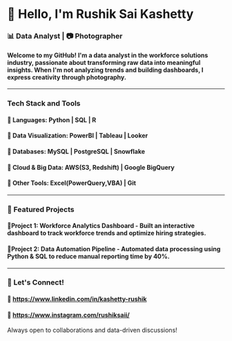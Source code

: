 # 👋 Hello, I'm Rushik Sai Kashetty 
### 📊 Data Analyst | 📷 Photographer 
#### Welcome to my GitHub! I'm a data analyst in the workforce solutions industry, passionate about transforming raw data into meaningful insights. When I'm not analyzing trends and building dashboards, I express creativity through photography.
---
### Tech Stack and Tools 
#### 📌 **Languages:** Python | SQL | R 
#### 📌 **Data Visualization:** PowerBI | Tableau | Looker
#### 📌 **Databases:** MySQL | PostgreSQL | Snowflake 
#### 📌 **Cloud & Big Data:** AWS(S3, Redshift) | Google BigQuery 
#### 📌 **Other Tools:** Excel(PowerQuery,VBA) | Git 
--- 
### 📂 Featured Projects 
#### 🔹**Project 1: Workforce Analytics Dashboard** -  Built an interactive dashboard to track workforce trends and optimize hiring strategies.
#### 🔹**Project 2: Data Automation Pipeline** -  Automated data processing using Python & SQL to reduce manual reporting time by 40%.
---
### 🚀 Let's Connect! 
#### 💼 https://www.linkedin.com/in/kashetty-rushik 
#### 📸 https://www.instagram.com/rushiksaii/

Always open to collaborations and data-driven discussions!
